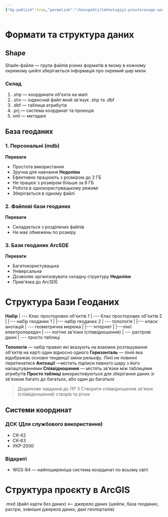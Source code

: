 ```yaml
---
{"dg-publish":true,"permalink":"/konspekti/tehnologiyi-prostorovogo-analizu-dannih/3-osnovi-roboti-z-arc-gis/"}
---
```


# Формати та структура даних
## Shape
Shade-файли — група файлів різних форматів в якому в кожному окремому шейпі зберігається інформація про окремий шар мапи

### Склад
1. .shp — координати об'єкта на мапі
2. .shx — індексний файл який зв'язує .shp та .dbf
3. .dbf — таблиця атрибутів
4. .prj — система координат та проекція
5. xml — метадані

## База геоданих

### 1. Персональні (mdb)
**Переваги**
- Простота використання
- Зручна для навчання
  **Недоліки**
- Ефективно працюють з розміром до 2 ГБ
- Не працює з розміром більше за 8 ГБ
- Робота в однокористувацькому режимі
- Зберігається в одному файлі
### 2. Файлові бази геоданих
**Переваги**
- Складається з розділених файлів
- Не має обмежень по розміру
### 3. Бази геоданих ArcSDE
**Переваги**
- Багатокористувацька
- Універсальна
- Дозволяє організовувати складну структуру
  **Недоліки**
- Прив'язка до ArcSDE

# Структура Бази Геоданих
**Набір**
| --- Клас просторових об'єктів 1
| --- Клас просторових об'єктів 2
|      |--- набір геоданих 1
|      |--- набір геоданих 2
| --- топологія
|      |--- класи анотацій
| --- геометрична мережа
|      |--- інтернет
|      |---лінії електропередач
| --- логічні зв'язки (співвідношення)
| --- растрові данні
| --- просто таблиці

**Топологія** — набір правил які вказують на взаємне розташування об'єктів на карті один відносно одного
**Горизонталь** — лінія яка відображає основні тенденції зміни рельєфу. Лінії не повинні перетинатися
**Антоації** —містить підписи певного шару з його налаштуваннями
**Співвідношення** — містять зв'язки між таблицями атрибутів
**Просто таблиці** використовуються для зберігання даних зі зв'язком багато до багатьох, або один до багатьох

> Додаткове завдання до ЛР 3
> Створити співвідношення зв'язок (співвідношення) створів та річок

## Системи координат
### ДСК (Для службового використання)
- СК-42
- СК-63
- УКР-2000
### Відкриті
- WGS-84 — найпоширеніша система координат по всьому світі
# Структура проєкту в ArcGIS
.mxd (файл карти без даних) <-- джерело даних (шейпи, база геоданих, растри, зовнішні джерела даних, дані геопорталів)
